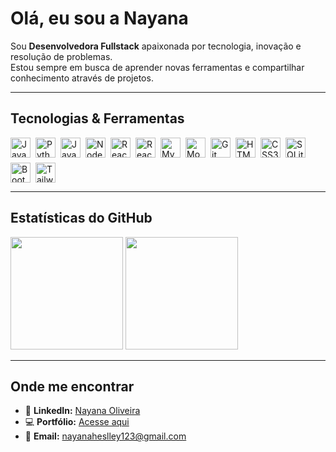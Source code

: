 # Olá, eu sou a Nayana

Sou **Desenvolvedora Fullstack** apaixonada por tecnologia, inovação e resolução de problemas.  
Estou sempre em busca de aprender novas ferramentas e compartilhar conhecimento através de projetos. 

---

## Tecnologias & Ferramentas

<div style="display: flex; flex-wrap: wrap; gap: 8px;">
  <img height="32" title="Java" alt="Java" src="https://img.shields.io/badge/Java-F89820?style=for-the-badge&logo=java&logoColor=white"/>
  <img height="32" title="Python" alt="Python" src="https://img.shields.io/badge/Python-3776AB?style=for-the-badge&logo=python&logoColor=white"/>
  <img height="32" title="JavaScript" alt="JavaScript" src="https://img.shields.io/badge/JavaScript-F7DF1E?style=for-the-badge&logo=javascript&logoColor=black"/>
  <img height="32" title="Node.js" alt="Node.js" src="https://img.shields.io/badge/Node.js-3C873A?style=for-the-badge&logo=node.js&logoColor=white"/>
  <img height="32" title="React" alt="React" src="https://img.shields.io/badge/React-61DAFB?style=for-the-badge&logo=react&logoColor=black"/>
  <img height="32" title="React Native" alt="React Native" src="https://img.shields.io/badge/React_Native-3DDC84?style=for-the-badge&logo=react&logoColor=black"/>
  <img height="32" title="MySQL" alt="MySQL" src="https://img.shields.io/badge/MySQL-4479A1?style=for-the-badge&logo=mysql&logoColor=white"/>
  <img height="32" title="MongoDB" alt="MongoDB" src="https://img.shields.io/badge/MongoDB-4DB33D?style=for-the-badge&logo=mongodb&logoColor=white"/>
  <img height="32" title="Git" alt="Git" src="https://img.shields.io/badge/Git-F1502F?style=for-the-badge&logo=git&logoColor=white"/>
  <img height="32" title="HTML5" alt="HTML5" src="https://img.shields.io/badge/HTML5-E34F26?style=for-the-badge&logo=html5&logoColor=white"/>
  <img height="32" title="CSS3" alt="CSS3" src="https://img.shields.io/badge/CSS3-1572B6?style=for-the-badge&logo=css3&logoColor=white"/>
  <img height="32" title="SQLite" alt="SQLite" src="https://img.shields.io/badge/SQLite-003B57?style=for-the-badge&logo=sqlite&logoColor=white"/>
  <img height="32" title="Bootstrap" alt="Bootstrap" src="https://img.shields.io/badge/Bootstrap-7952B3?style=for-the-badge&logo=bootstrap&logoColor=white"/>
  <img height="32" title="Tailwind CSS" alt="Tailwind CSS" src="https://img.shields.io/badge/Tailwind_CSS-06B6D4?style=for-the-badge&logo=tailwindcss&logoColor=white"/>
</div>


---

## Estatísticas do GitHub
<div>
  <img height="180em" src="https://github-readme-stats.vercel.app/api?username=Nayana-Oliveira&show_icons=true&theme=tokyonight&count_private=true"/>
  <img height="180em" src="https://github-readme-stats.vercel.app/api/top-langs/?username=Nayana-Oliveira&layout=compact&langs_count=7&theme=tokyonight"/>
</div>

---

## Onde me encontrar
- 💼 **LinkedIn:** [Nayana Oliveira]()  
- 💻 **Portfólio:** [Acesse aqui](https://portifolio-dev-ashen.vercel.app/)  
- 📧 **Email:** nayanaheslley123@gmail.com  
